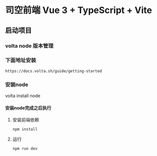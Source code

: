 # 司空前端 Vue 3 + TypeScript + Vite

## 启动项目 

### volta node 版本管理

### 下面地址安装

`https://docs.volta.sh/guide/getting-started`

### 安装node

 volta install node

#### 安装node完成之后执行

1. 安装前端依赖

    `npm install`

2. 运行

    `npm run dev`